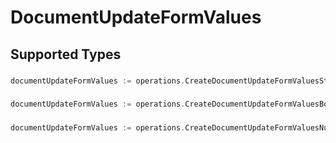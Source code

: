 # DocumentUpdateFormValues


## Supported Types

### 

```go
documentUpdateFormValues := operations.CreateDocumentUpdateFormValuesStr(string{/* values here */})
```

### 

```go
documentUpdateFormValues := operations.CreateDocumentUpdateFormValuesBoolean(bool{/* values here */})
```

### 

```go
documentUpdateFormValues := operations.CreateDocumentUpdateFormValuesNumber(float64{/* values here */})
```

